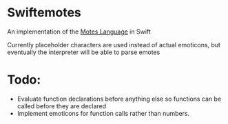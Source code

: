 # Swiftemotes

An implementation of the [Motes Language](https://github.com/SteffenBlake/Motes) in Swift

Currently placeholder characters are used instead of actual emoticons, but eventually the
interpreter will be able to parse emotes

# Todo:
  - Evaluate function declarations before anything else so functions can be called before 
    they are declared
  - Implement emoticons for function calls rather than numbers.
